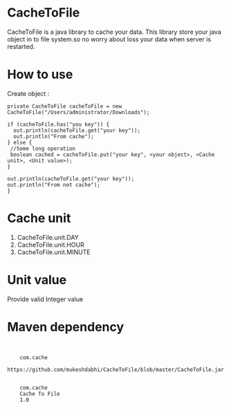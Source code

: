 # CacheToFile
CacheToFile is a java library to cache your data.
This library store your java object in to file system.so no worry about loss your data when server is restarted.  
# How to use
Create object :

    private CacheToFile cacheToFile = new CacheToFile("/Users/administrator/Downloads");
    
    if (cacheToFile.has("you key")) {
      out.println(cacheToFile.get("your key"));
      out.println("From cache");
    } else {
     //Some long operation 
     boolean cached = cacheToFile.put("your key", <your object>, <Cache unit>, <Unit value>);
    }
     
    out.println(cacheToFile.get("your key"));
    out.println("From not cache");
    }
# Cache unit
 1. CacheToFile.unit.DAY
 2. CacheToFile.unit.HOUR
 3. CacheToFile.unit.MINUTE
 
 # Unit value
 Provide valid Integer value

# Maven dependency
<code>
<repository>
    <id>com.cache</id>
    <url>https://github.com/mukeshdabhi/CacheToFile/blob/master/CacheToFile.jar</url>
</repository>
<dependency>
    <groupId>com.cache</groupId>
    <artifactId>Cache To File</artifactId>
    <version>1.0</version>
</dependency>
</code>
